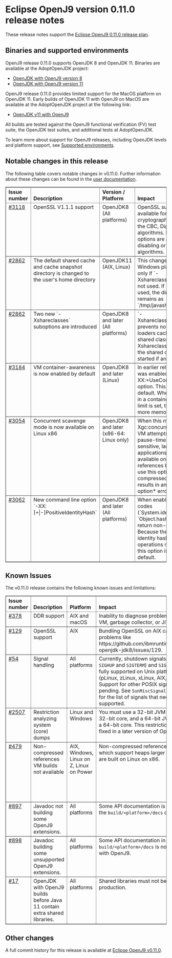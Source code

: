 <!--
* Copyright (c) 2017, 2021 IBM Corp. and others
*
* This program and the accompanying materials are made
* available under the terms of the Eclipse Public License 2.0
* which accompanies this distribution and is available at
* https://www.eclipse.org/legal/epl-2.0/ or the Apache
* License, Version 2.0 which accompanies this distribution and
* is available at https://www.apache.org/licenses/LICENSE-2.0.
*
* This Source Code may also be made available under the
* following Secondary Licenses when the conditions for such
* availability set forth in the Eclipse Public License, v. 2.0
* are satisfied: GNU General Public License, version 2 with
* the GNU Classpath Exception [1] and GNU General Public
* License, version 2 with the OpenJDK Assembly Exception [2].
*
* [1] https://www.gnu.org/software/classpath/license.html
* [2] http://openjdk.java.net/legal/assembly-exception.html
*
* SPDX-License-Identifier: EPL-2.0 OR Apache-2.0 OR GPL-2.0 WITH
* Classpath-exception-2.0 OR LicenseRef-GPL-2.0 WITH Assembly-exception
-->

# Eclipse OpenJ9 version 0.11.0 release notes

These release notes support the [Eclipse OpenJ9 0.11.0 release plan](https://projects.eclipse.org/projects/technology.openj9/releases/0.11.0/plan).


## Binaries and supported environments

OpenJ9 release 0.11.0 supports OpenJDK 8 and OpenJDK 11. Binaries are available at the AdoptOpenJDK project:

- [OpenJDK with OpenJ9 version 8](https://adoptopenjdk.net/archive.html?variant=openjdk8&jvmVariant=openj9)
- [OpenJDK with OpenJ9 version 11](https://adoptopenjdk.net/archive.html?variant=openjdk11&jvmVariant=openj9)

OpenJ9 release 0.11.0 provides limited support for the MacOS platform on OpenJDK 11. Early builds of OpenJDK 11 with OpenJ9 on MacOS are available at
the AdoptOpenJDK project at the following link:  

- [OpenJDK v11 with OpenJ9](https://adoptopenjdk.net/nightly.html?variant=openjdk11&jvmVariant=openj9)

All builds are tested against the OpenJ9 functional verification (FV) test suite, the OpenJDK test suites, and additional tests at AdoptOpenJDK.

To learn more about support for OpenJ9 releases, including OpenJDK levels and platform support, see [Supported environments](https://eclipse.org/openj9/docs/openj9_support/index.html).


## Notable changes in this release

The following table covers notable changes in v0.11.0. Further information about these changes can be found in the [user documentation](https://www.eclipse.org/openj9/docs/version0.11/).

<table cellpadding="4" cellspacing="0" summary="" width="100%" rules="all" frame="border" border="1"><thead align="left">
<tr valign="bottom">
<th valign="bottom">Issue number</th>
<th valign="bottom">Description</th>
<th valign="bottom">Version / Platform</th>
<th valign="bottom">Impact</th>
</tr>
</thead>
<tbody>

<tr><td valign="top"><a href="https://github.com/eclipse-openj9/openj9/issues/3118">#3118</a></td>
<td valign="top">OpenSSL V1.1.1 support</td>
<td valign="top">OpenJDK8 (All platforms)</td>
<td valign="top">OpenSSL support is now available for improved cryptographic performance for the CBC, Digest, and GCM algorithms.  New command line options are available for disabling or enabling the algorithms.</td>
</tr>

<tr><td valign="top"><a href="https://github.com/eclipse-openj9/openj9/issues/2862">#2862</a></td>
<td valign="top">The default shared cache and cache snapshot directory is changed to the user's home directory</td>
<td valign="top">OpenJDK11 (AIX, Linux)</td>
<td valign="top">This change is for non-Windows platforms and applies only if `-Xshareclasses:groupAccess` is not used. If `groupAccess` is used, the directory that gets set remains as `/tmp/javasharedresources/`.</td>
</tr>

<tr><td valign="top"><a href="https://github.com/eclipse-openj9/openj9/issues/2862">#2862</a></td>
<td valign="top">Two new `-Xshareclasses` suboptions are introduced </td>
<td valign="top">OpenJDK8 and later (All platforms)</td>
<td valign="top">`-Xshareclasses:bootClassesOnly` prevents non-bootstrap class loaders caching classes in the shared classes cache. `-Xshareclasses:fatal` prevents the shared classes cache being started if an error occurs. </td>
</tr>

<tr><td valign="top"><a href="https://github.com/eclipse-openj9/openj9/issues/3184">#3184</a></td>
<td valign="top">VM container-awareness is now enabled by default</td>
<td valign="top">OpenJDK8 and later (Linux)</td>
<td valign="top">In earlier releases, this behavior was enabled by setting the `-XX:+UseContainerSupport` option. This setting is now the default. When the VM is running in a container, and a memory limit is set, the VM allocates more memory to the Java heap. </td>
</tr>

<tr><td valign="top"><a href="https://github.com/eclipse-openj9/openj9/issues/3054">#3054</a></td>
<td valign="top">Concurrent scavenge mode is now available on Linux x86</td>
<td valign="top">OpenJDK8 and later (x86-64: Linux only)</td>
<td valign="top">When this mode is enabled, (`-Xgc:concurrentScavenge`) the VM attempts to reduce GC pause-times for response-time sensitive, large heap applications. This mode is available only on compressed references builds. Attempting to use this option on a non-compressed references build results in an *unrecognized option* error message. </td>
</tr>

<tr><td valign="top"><a href="https://github.com/eclipse-openj9/openj9/issues/3062">#3062</a></td>
<td valign="top">New command line option `-XX:[+|-]PositiveIdentityHash`</td>
<td valign="top">OpenJDK8 and later (All platforms)</td>
<td valign="top">When enabled, identity hash codes (`System.identityHashCode` / `Object.hashCode`) always return non-negative values. Because the performance of identity hash-intensive operations might be impacted, this option is not enabled by default.</td>
</tr>

</table>


## Known Issues

The v0.11.0 release contains the following known issues and limitations:

<table cellpadding="4" cellspacing="0" summary="" width="100%" rules="all" frame="border" border="1">
<thead align="left">
<tr valign="bottom">
<th valign="bottom">Issue number</th>
<th valign="bottom">Description</th>
<th valign="bottom">Platform</th>
<th valign="bottom">Impact</th>
<th valign="bottom">Workaround</th>
</tr>
</thead>
<tbody>

<tr><td valign="top"><a href="https://github.com/eclipse-openj9/openj9/issues/378">#378</a></td>
<td valign="top">DDR support</td>
<td valign="top">AIX and macOS</td>
<td valign="top">Inability to diagnose problems with the VM, garbage collector, or JIT.</td>
<td valign="top">None</td>
</tr>

<tr><td valign="top"><a href="https://github.com/ibmruntimes/openj9-openjdk-jdk8/issues/129">#129</a></td>
<td valign="top">OpenSSL support</td>
<td valign="top">AIX</td>
<td valign="top">Bundling OpenSSL on AIX can result in problems like https://github.com/ibmruntimes/openj9-openjdk-jdk8/issues/129.</td>
<td valign="top">None</td>
</tr>

<tr><td valign="top"><a href="https://github.com/eclipse-openj9/openj9/issues/54">#54</a></td>
<td valign="top">Signal handling</td>
<td valign="top">All platforms</td>
<td valign="top">Currently, shutdown signals (<code>SIGINT</code>, <code>SIGHUP</code> and <code>SIGTERM</code>) and <code>SIGCONT</code> are fully supported on Unix platforms (pLinux, zLinux, xLinux, AIX, and z/OS). Support for other POSIX signals is pending. See <code>SunMiscSignalTest.java</code> for the list of signals that need to be supported.</td>
<td valign="top">None</td>
</tr>

<tr><td valign="top"><a href="https://github.com/eclipse-openj9/openj9/issues/2507">#2507</a></td>
<td valign="top">Restriction analyzing system (core) dumps</td>
<td valign="top">Linux and Windows</td>
<td valign="top">You must use a 32-bit JVM to look at a 32-bit core, and a 64-bit JVM to look at a 64-bit core. This restriction will be fixed in a later version of OpenJ9.</td>
<td valign="top">None</td>
</tr>

<tr><td valign="top"><a href="https://github.com/eclipse-openj9/openj9/issues/479">#479</a></td>
<td valign="top">Non-compressed references VM builds not available</td>
<td valign="top">AIX, Windows, Linux on Z, Linux on Power</td>
<td valign="top">Non-compressed references VM builds, which support heaps larger than 57GB, are built on Linux on x86. </td>
<td valign="top">Manual builds on other platforms are possible by following our <a href="https://github.com/eclipse-openj9/openj9/blob/master/buildenv/Build_Instructions_V8.md">detailed build instructions</a>.</td>
</tr>

<tr><td valign="top"><a href="https://github.com/eclipse-openj9/openj9/issues/897">#897</a></td>
<td valign="top">Javadoc not building some OpenJ9 extensions.</td>
<td valign="top">All platforms</td>
<td valign="top">Some API documentation is missing in the <code>build/&lt;platform&gt;/docs</code> directory.</td>
<td valign="top">None</td>
</tr>

<tr><td valign="top"><a href="https://github.com/eclipse-openj9/openj9/issues/898">#898</a></td>
<td valign="top">Javadoc building some unsupported OpenJ9 extensions.</td>
<td valign="top">All platforms</td>
<td valign="top">Some API documentation in <code>build/&lt;platform&gt;/docs</code> is not supported with OpenJ9.</td>
<td valign="top">None</td>
</tr>

<tr><td valign="top"><a href="https://github.com/ibmruntimes/openj9-openjdk-jdk8/issues/17">#17</a></td>
<td valign="top">OpenJDK with OpenJ9 builds before Java 11 contain extra shared libraries.</td>
<td valign="top">All platforms</td>
<td valign="top">Shared libraries must not be used in production.</td>
<td valign="top">None</td>
</tr>
</tbody>
</table>

## Other changes

A full commit history for this release is available at [Eclipse OpenJ9 v0.11.0](https://github.com/eclipse-openj9/openj9/releases/tag/openj9-0.11.0).
